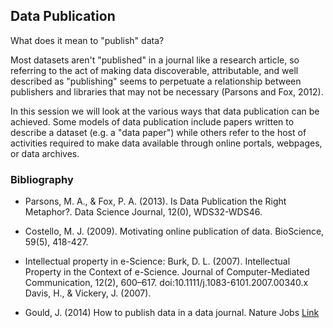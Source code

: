 ## Data Publication

What does it mean to "publish" data? 

Most datasets aren't "published" in a journal like a research article, so referring to the act of making data discoverable, attributable, and well described as "publishing" seems to perpetuate a relationship between publishers and libraries that may not be necessary (Parsons and Fox, 2012). 

In this session we will look at the various ways that data publication can be achieved. Some models of data publication include papers written to describe a dataset (e.g. a "data paper") while others refer to the host of activities required to make data available through online portals, webpages, or data archives. 

### Bibliography

- Parsons, M. A., & Fox, P. A. (2013). Is Data Publication the Right Metaphor?. Data Science Journal, 12(0), WDS32-WDS46.

- Costello, M. J. (2009). Motivating online publication of data. BioScience, 59(5), 418-427.

- Intellectual property in e-Science: Burk, D. L. (2007). Intellectual Property in the Context of e-Science. Journal of Computer-Mediated Communication, 12(2), 600–617. doi:10.1111/j.1083-6101.2007.00340.x Davis, H., & Vickery, J. (2007). 

- Gould, J. (2014)  How to publish data in a data journal. Nature Jobs [Link](http://blogs.nature.com/naturejobs/2014/12/04/how-to-publish-your-data-in-a-data-journal)

